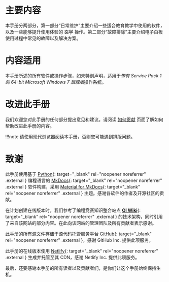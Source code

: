 # 主要内容
本手册分两部分，第一部分“日常维护”主要介绍一些适合教育教学中使用的软件，以及一些能够提升使用体验的 ~~玄学~~ 操作。第二部分“故障排除”主要介绍电子白板使用过程中常见的故障以及解决方案。

# 内容适用
本手册所述的所有软件或操作步骤，如未特别声明，适用于*带有 Service Pack 1 的 64-bit Microsoft Windows 7 旗舰版*操作系统。

# 改进此手册
我们欢迎您对此手册的任何部分提出意见和建议。请阅读 [如何贡献](/how-to-contribute) 页面了解如何帮助改进此手册的内容。

!!!note
    请使用现代浏览器阅读本手册，否则您可能遇到排版问题。

# 致谢
此手册使用基于 [Python](https://www.python.org){: target="_blank" rel="noopener noreferrer" .external } 编程语言的 [MkDocs](https://www.mkdocs.org/){: target="_blank" rel="noopener noreferrer" .external } 软件构建，采用 [Material for MkDocs](https://squidfunk.github.io/mkdocs-material/){: target="_blank" rel="noopener noreferrer" .external } 主题。感谢各软件的作者及开源社区的贡献。

在计划创建在线版本时，我们参考了编程竞赛知识整合站点 [**OI Wiki**](https://oi-wiki.org){: target="_blank" rel="noopener noreferrer" .external } 的技术架构，同时引用了来自该网站的部分内容。在此向该网站的管理团队及所有贡献者表示感谢。

此手册的所有源文件存储于源代码托管服务平台 [GitHub](https://github.com/){: target="_blank" rel="noopener noreferrer" .external }，感谢 GitHub Inc. 提供此项服务。

此手册的在线版本使用 [Netlify](https://www.netlify.com/){: target="_blank" rel="noopener noreferrer" .external } 生成并托管至其 CDN，感谢 Netlify Inc. 提供此项服务。

最后，还要感谢本手册的所有读者以及贡献者们，是你们让这个手册始终保持生机。
